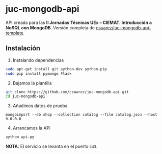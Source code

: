 # juc-mongodb-api

API creada para las **II Jornadas Técnicas UEx – CIEMAT. Introducción a NoSQL con MongoDB**. Versión completa de [csuarez/juc-mongodb-api-template](https://github.com/csuarez/juc-mongodb-api-template).

## Instalación

1. Instalando dependencias
  ```sh
  sudo apt-get install git python-dev python-pip
  sudo pip install pymongo Flask
  ```

2. Bajamos la plantilla
  ```sh
  git clone https://github.com/csuarez/juc-mongodb-api.git
  cd juc-mongodb-api
  ```

3. Añadimos datos de prueba
  ```
  mongoimport --db shop --collection catalog --file catalog.json --host 0.0.0.0
  ```

4. Arrancamos la API
  ```sh
  python api.py
  ```

**NOTA**: El servicio se levanta en el puerto `443`.
